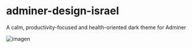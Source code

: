 # adminer-design-israel
A calm, productivity-focused and health-oriented dark theme for Adminer

![imagen](https://user-images.githubusercontent.com/94328/165004768-d05402cb-b2ae-45ac-ad57-7c584634b31e.png)

